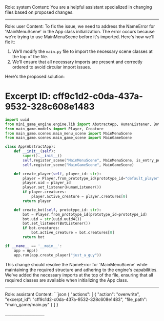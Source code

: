 Role: system
Content: You are a helpful assistant specialized in changing files based on proposed changes.
__________________
Role: user
Content: To fix the issue, we need to address the NameError for 'MainMenuScene' in the App class initialization. The error occurs because we're trying to use MainMenuScene before it's imported. Here's how we'll fix it:

1. We'll modify the `main.py` file to import the necessary scene classes at the top of the file.
2. We'll ensure that all necessary imports are present and correctly ordered to avoid circular import issues.

Here's the proposed solution:

# Excerpt ID: cff9c1d2-c0da-437a-9532-328c608e1483
```python main_game/main.py
import uuid
from mini_game_engine.engine.lib import AbstractApp, HumanListener, BotListener
from main_game.models import Player, Creature
from main_game.scenes.main_menu_scene import MainMenuScene
from main_game.scenes.main_game_scene import MainGameScene

class App(AbstractApp):
    def __init__(self):
        super().__init__()
        self.register_scene("MainMenuScene", MainMenuScene, is_entry_point=True)
        self.register_scene("MainGameScene", MainGameScene)

    def create_player(self, player_id: str):
        player = Player.from_prototype_id(prototype_id="default_player")
        player.uid = player_id
        player.set_listener(HumanListener())
        if player.creatures:
            player.active_creature = player.creatures[0]
        return player

    def create_bot(self, prototype_id: str):
        bot = Player.from_prototype_id(prototype_id=prototype_id)
        bot.uid = str(uuid.uuid4())
        bot.set_listener(BotListener())
        if bot.creatures:
            bot.active_creature = bot.creatures[0]
        return bot

if __name__ == '__main__':
    app = App()
    app.run(app.create_player("just_a_guy"))
```

This change should resolve the NameError for 'MainMenuScene' while maintaining the required structure and adhering to the engine's capabilities. We've added the necessary imports at the top of the file, ensuring that all required classes are available when initializing the App class.
__________________
Role: assistant
Content: ```json
{
  "actions": [
    {
      "action": "overwrite",
      "excerpt_id": "cff9c1d2-c0da-437a-9532-328c608e1483",
      "file_path": "main_game/main.py"
    }
  ]
}
```
__________________
